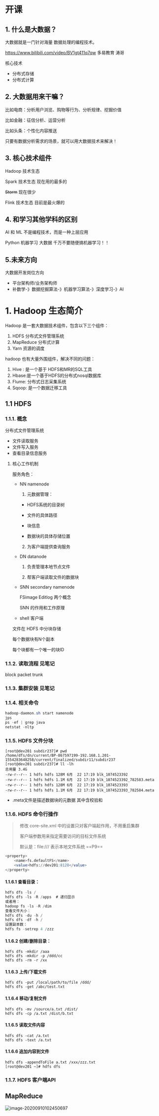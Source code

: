 # 开课

## 1.  什么是大数据？

大数据就是一门针对海量 数据处理的编程技术。

https://www.bilibili.com/video/BV1gt411q7qw  多易教育 涛哥

核心技术

- 分布式存储
- 分布式计算

## 2. 大数据用来干嘛？

比如电商：分析用户浏览、购物等行为、分析规律、挖掘价值

比如金融：征信分析、运营分析

比如头条：个性化内容推送

只要有数据分析需求的场景，就可以用大数据技术来解决！

## 3. 核心技术组件

Hadoop  技术生态

Spark      技术生态    现在用的最多的

~~Storm~~     现在很少

Flink        技术生态    目前是最火爆的

## 4. 和学习其他学科的区别

AI 和 ML 不是编程技术，而是一种上层应用

Python 机器学习  大数据   千万不要随便搞机器学习！！

## 5.未来方向

大数据开发岗位方向

- 平台架构师/业务架构师
- 补数学-》数据挖掘算法-》机器学习算法-》深度学习-》AI

# 1. Hadoop 生态简介

Hadoop 是一套大数据技术组件，包含以下三个组件：

1. HDFS   				分布式文件管理系统
2. MapReduce		分布式计算
3. Yarn                     资源的调度

hadoop 也有大量外围组件，解决不同的问题：

1. Hive : 是一个基于 HDFS和MR的SQL工具
2. Hbase:是一个基于HDFS的分布式nosql数据库
3. Flume: 分布式日志采集系统
4. Sqoop: 是一个数据迁移工具

## 1.1 HDFS

### 1.1.1. 概念

分布式文件管理系统

- 文件读取服务
- 文件写入服务
- 查看目录信息服务

1. 核心工作机制

   服务角色：

   - NN namenode  

     1. 元数据管理：

     - HDFS系统的目录树

     - 文件的具体路径 
     - 块信息
     - 数据块的具体存储位置

     2. 为客户端提供查询服务

   - DN datanode

     1. 负责管理本地节点文件

     2. 帮客户端读取文件的数据块

   - SNN secondary namenode

      FSimage Editlog 两个概念

      SNN 的作用和工作原理

   - shell 客户端

   文件在 HDFS 中分块存储 

   每个数据块有N个副本

   每个块都有一个唯一的块ID
### 1.1.2. 读取流程 见笔记

block packet trunk

### 1.1.3. 集群安装  见笔记

### 1.1.4. 相关命令

```java
hadoop-daemon.sh start namenode
jps
ps -ef | grep java
netstat -nltp
```

### 1.1.5. HDFS 文件分块

```
[root@dev201 subdir237]# pwd
/home/dfs/dn/current/BP-867597199-192.168.1.201-1554283648258/current/finalized/subdir11/subdir237
[root@dev201 subdir237]# ll -lh
总用量 3.4G
-rw-r--r-- 1 hdfs hdfs 128M 6月  22 17:19 blk_1074523392
-rw-r--r-- 1 hdfs hdfs 1.1M 6月  22 17:19 blk_1074523392_782583.meta
-rw-r--r-- 1 hdfs hdfs 128M 6月  22 17:19 blk_1074523393
-rw-r--r-- 1 hdfs hdfs 1.1M 6月  22 17:19 blk_1074523393_782584.meta
```

- .meta文件是描述数据块的元数据 其中含校验和

### 1.1.6. HDFS 命令行操作  

>    &nbsp;&nbsp;修改 core-site.xml 中的设置只对客户端起作用，不用重启集群
>
>    &nbsp;&nbsp;客户端参数用来指定需要访问的目标文件系统
>
>    &nbsp;&nbsp;默认是：file:/// 表示本地文件系统   ==P9==

```sql
<property>
	<name>fs.defaultFS</name>
	<value>hdfs://dev201:8128</value>
</property>
```

#### 1.1.6.1 查看目录：

```java
hdfs dfs -ls /
hdfs dfs -ls -R /apps  # 递归显示
或者用：    
hadoop fs -ls -R /dim
查看文件大小：
hdfs dfs -du -h /
hdfs dfs -df -h / 
设置副本数：
hdfs fs -setrep 4 /zzz
```

#### 1.1.6.2 创建/删除目录：

```
hdfs dfs -mkdir /aaa
hdfs dfs -mkdir -p /ddd/cc
hdfs dfs -rm -r /xx
```

#### 1.1.6.3 上传/下载文件

```
hdfs dfs -put /local/path/to/file /ddd/
hdfs dfs -get /abc/test.txt
```

#### 1.1.6.4 移动/复制文件

```
hdfs dfs -mv /source/a.txt /dist/
hdfs dfs -cp /a.txt /dist/b.txt
```

#### 1.1.6.5 读取文件内容

```
hdfs dfs -cat /a.txt
hdfs dfs -text /a.txt
```

#### 1.1.6.6 追加内容到文件

```
hdfs dfs -appendToFile a.txt /xxx/zzz.txt
[root@dev201 ~]# hdfs dfs
```

### 1.1.7. HDFS 客户端API



##  MapReduce

![image-20200910102450697](C:\Users\hds\AppData\Roaming\Typora\typora-user-images\image-20200910102450697.png)